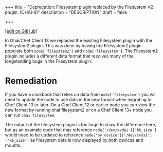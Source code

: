 +++
title = "Deprecation: Filesystem plugin replaced by the Filesystem V2 plugin. (OHAI-9)"
description = "DESCRIPTION"
draft = false




  
    
    
    
    
+++    

[\[edit on
GitHub\]](https://github.com/chef/chef-web-docs/blob/master/chef_master/source/deprecations_ohai_filesystem.rst)

In Ohai/Chef Client 13 we replaced the existing Filesystem plugin with
the Filesystem2 plugin. This was done by having the Filesystem2 plugin
populate both `node['fileystem2']` and `node['filesystem']`. The
Filesystem2 plugin includes a different data format that resolves many
of the longstanding bugs in the Filesystem plugin.

Remediation
===========

If you have a cookbook that relies on data from `node['filesystem']` you
will need to update the code to use data in the new format when
migrating to Chef Client 13 or later. On a Chef Client 12 or earlier
node you can view the new format by running <span class="title-ref">ohai
filesystem2</span> or on a Chef Client 13+ node you can run
`ohai filesystem`.

The output of the filesystem plugin is too large to show the difference
here, but as an example code that may reference
`node['/dev/xvda1']['kb_size']` would need to be updated to reference
`node['by_device']['/dev/xvda1']['kb_size']` as filesystem data is now
displayed by both devices and mounts.
